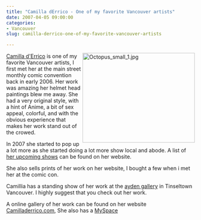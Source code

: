 ```yaml
---
title: "Camilla dErrico - One of my favorite Vancouver artists"
date: 2007-04-05 09:00:00
categories:
- Vancouver
slug: camilla-derrico-one-of-my-favorite-vancouver-artists

---
```


<a href="http://www.camilladerrico.com/"><img src="/public/uploads/Octopus_small_1.jpg" alt="Octopus_small_1.jpg" title="Octopus_small_1.jpg" align="right" border="0" height="240" width="300" /></a>

<a href="http://www.camilladerrico.com/">Camilla d'Errico</a> is one of my favorite Vancouver artists, I first met her at the main street monthly comic convention back in early 2006. Her work was amazing her helmet head paintings blew me away. She had a very original style, with a hint of Anime,  a bit of sex appeal, colorful, and with the obvious experience that makes her work stand out of the crowed.

In 2007 she started to pop up a lot more as she started doing a lot more show local and abode.  A list of <a href="http://www.camilladerrico.com/upcomingevents.html">her upcoming shows</a> can be found on her website.

She also sells prints of her work on her website, I bought a few when i met her at the comic con.

Camillia has a standing show of her work at the <a href="http://www.aydengallery.com/">ayden gallery</a> in Tinseltown Vancouver. I highly suggest that you check out her work.

A online gallery of her work can be found on her website <a href="http://www.camilladerrico.com/">Camilladerrico.com</a>, She also has a <a href="http://www.camilladerrico.com/"></a><a href="http://www.myspace.com/camilladerrico">MySpace</a>
